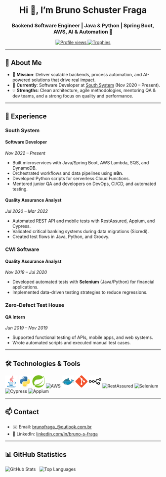 <h1 align="center">Hi 👋, I’m Bruno Schuster Fraga</h1>
<h3 align="center">Backend Software Engineer | Java & Python | Spring Boot, AWS, AI & Automation 🚀</h3>

<p align="center">
  <a href="https://komarev.com/ghpvc/?username=bsfraga&label=Profile%20views&color=0e75b6&style=flat">
    <img src="https://komarev.com/ghpvc/?username=bsfraga&label=Profile%20views&color=0e75b6&style=flat" alt="Profile views"/>
  </a>
  <a href="https://github.com/ryo-ma/github-profile-trophy">
    <img src="https://github-profile-trophy.vercel.app/?username=bsfraga&theme=radical" alt="Trophies"/>
  </a>
</p>

---

## 🔎 About Me
- 🎯 **Mission**: Deliver scalable backends, process automation, and AI-powered solutions that drive real impact.  
- 💼 **Currently**: Software Developer at [South System](https://southsystem.com.br/) (Nov 2020 – Present).  
- 💡 **Strengths**: Clean architecture, agile methodologies, mentoring QA & dev teams, and a strong focus on quality and performance.  

---

## 💼 Experience

### South System
#### Software Developer  
_Nov 2022 – Present_  
- Built microservices with Java/Spring Boot, AWS Lambda, SQS, and DynamoDB.  
- Orchestrated workflows and data pipelines using **n8n**.  
- Developed Python scripts for serverless Cloud Functions.  
- Mentored junior QA and developers on DevOps, CI/CD, and automated testing.

#### Quality Assurance Analyst  
_Jul 2020 – Mar 2022_  
- Automated REST API and mobile tests with RestAssured, Appium, and Cypress.  
- Validated critical banking systems during data migrations (Sicredi).  
- Created test flows in Java, Python, and Groovy.

### CWI Software
#### Quality Assurance Analyst  
_Nov 2019 – Jul 2020_  
- Developed automated tests with **Selenium** (Java/Python) for financial applications.  
- Implemented data-driven testing strategies to reduce regressions.

### Zero-Defect Test House
#### QA Intern  
_Jun 2019 – Nov 2019_  
- Supported functional testing of APIs, mobile apps, and web systems.  
- Wrote automated scripts and executed manual test cases.

---

## 🛠️ Technologies & Tools
<p align="left">
  <img src="https://raw.githubusercontent.com/devicons/devicon/master/icons/java/java-original.svg" alt="Java" width="40" height="40"/>
  <img src="https://raw.githubusercontent.com/devicons/devicon/master/icons/python/python-original.svg" alt="Python" width="40" height="40"/>
  <img src="https://raw.githubusercontent.com/devicons/devicon/master/icons/spring/spring-original.svg" alt="Spring Boot" width="40" height="40"/>
  <img src="https://raw.githubusercontent.com/devicons/devicon/master/icons/aws/aws-original.svg" alt="AWS" width="40" height="40"/>
  <img src="https://raw.githubusercontent.com/devicons/devicon/master/icons/docker/docker-original.svg" alt="Docker" width="40" height="40"/>
  <img src="https://raw.githubusercontent.com/devicons/devicon/master/icons/git/git-original.svg" alt="Git" width="40" height="40"/>
  <img src="https://raw.githubusercontent.com/simple-icons/simple-icons/master/icons/n8n.svg" alt="n8n" width="40" height="40"/>
  <img src="https://raw.githubusercontent.com/devicons/devicon/master/icons/restassured/restassured-original.svg" alt="RestAssured" width="40" height="40"/>
  <img src="https://raw.githubusercontent.com/simple-icons/simple-icons/master/icons/selenium.svg" alt="Selenium" width="40" height="40"/>
  <img src="https://raw.githubusercontent.com/simple-icons/simple-icons/master/icons/cypress.svg" alt="Cypress" width="40" height="40"/>
  <img src="https://raw.githubusercontent.com/simple-icons/simple-icons/master/icons/appium.svg" alt="Appium" width="40" height="40"/>
</p>

---

## 📫 Contact
- ✉️ Email: brunofraga_@outlook.com.br  
- 🔗 LinkedIn: [linkedin.com/in/bruno-s-fraga](https://www.linkedin.com/in/bruno-s-fraga)  

---

## 📊 GitHub Statistics
<p align="left">
  <img src="https://github-readme-stats.vercel.app/api?username=bsfraga&show_icons=true&locale=en" alt="GitHub Stats"/>
  &nbsp;
  <img src="https://github-readme-stats.vercel.app/api/top-langs/?username=bsfraga&layout=compact&locale=en" alt="Top Languages"/>
</p>
